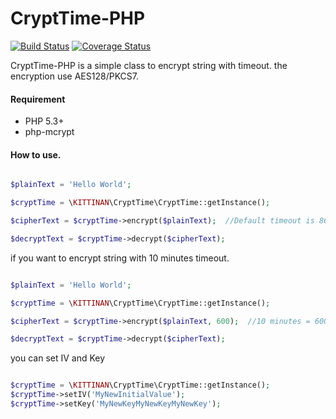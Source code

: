 CryptTime-PHP
=========
[![Build Status](https://travis-ci.org/kittinan/CryptTime-PHP.svg?branch=master)](https://travis-ci.org/kittinan/CryptTime-PHP)
[![Coverage Status](https://coveralls.io/repos/kittinan/CryptTime-PHP/badge.png)](https://coveralls.io/r/kittinan/CryptTime-PHP)

CryptTime-PHP is a simple class to encrypt string with timeout. the encryption use AES128/PKCS7.

#### Requirement
* PHP 5.3+
* php-mcrypt


#### How to use.
```php

$plainText = 'Hello World';

$cryptTime = \KITTINAN\CryptTime\CryptTime::getInstance();

$cipherText = $cryptTime->encrypt($plainText);  //Default timeout is 86400 seconds (1 day)

$decryptText = $cryptTime->decrypt($cipherText);

```

if you want to encrypt string with 10 minutes timeout.
```php

$plainText = 'Hello World';

$cryptTime = \KITTINAN\CryptTime\CryptTime::getInstance();

$cipherText = $cryptTime->encrypt($plainText, 600);  //10 minutes = 600 seconds

$decryptText = $cryptTime->decrypt($cipherText);
```

you can set IV and Key
```php

$cryptTime = \KITTINAN\CryptTime\CryptTime::getInstance();
$cryptTime->setIV('MyNewInitialValue');
$cryptTime->setKey('MyNewKeyMyNewKeyMyNewKey');
```



